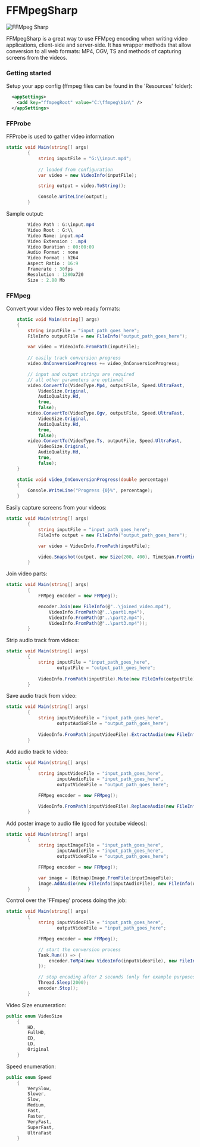 # FFMpegSharp
![FFMpeg Sharp](https://media.licdn.com/mpr/mpr/jc/AAEAAQAAAAAAAAL-AAAAJDEyYTdkMjAyLTc2M2ItNDM2YS1iOTc5LTAwZTU1YWM0NjdiNQ.jpg)

FFMpegSharp is a great way to use FFMpeg encoding when writing video applications, client-side and server-side. It has wrapper methods that allow conversion to all web formats: MP4, OGV, TS and methods of capturing screens from the videos. 

### Getting started

Setup your app config (ffmpeg files can be found in the 'Resources' folder):

```xml
  <appSettings>
    <add key="ffmpegRoot" value="C:\ffmpeg\bin\" />
  </appSettings>
```

### FFProbe

FFProbe is used to gather video information
```csharp
static void Main(string[] args)
        {
            string inputFile = "G:\\input.mp4";
            
            // loaded from configuration
            var video = new VideoInfo(inputFile);

            string output = video.ToString();

            Console.WriteLine(output);
        }
```

Sample output:
```csharp
        Video Path : G:\input.mp4
        Video Root : G:\\
        Video Name: input.mp4
        Video Extension : .mp4
        Video Duration : 00:00:09
        Audio Format : none
        Video Format : h264
        Aspect Ratio : 16:9
        Framerate : 30fps
        Resolution : 1280x720
        Size : 2.88 Mb
```

### FFMpeg
Convert your video files to web ready formats:

```csharp
	static void Main(string[] args)
	{
		string inputFile = "input_path_goes_here";
		FileInfo outputFile = new FileInfo("output_path_goes_here");

		var video = VideoInfo.FromPath(inputFile);
				
		// easily track conversion progress
		video.OnConversionProgress += video_OnConversionProgress;

		// input and output strings are required
		// all other parameters are optional
		video.ConvertTo(VideoType.Mp4, outputFile, Speed.UltraFast,
			VideoSize.Original,
			AudioQuality.Hd, 
			true, 
			false);
		video.ConvertTo(VideoType.Ogv, outputFile, Speed.UltraFast,
			VideoSize.Original,
			AudioQuality.Hd,
			true,
			false);
		video.ConvertTo(VideoType.Ts, outputFile, Speed.UltraFast,
			VideoSize.Original,
			AudioQuality.Hd,
			true,
			false);
	}

	static void video_OnConversionProgress(double percentage)
	{
		Console.WriteLine("Progress {0}%", percentage);
	}
```

Easily capture screens from your videos:
```csharp
static void Main(string[] args)
        {
            string inputFile = "input_path_goes_here";
            FileInfo output = new FileInfo("output_path_goes_here");

            var video = VideoInfo.FromPath(inputFile);

            video.Snapshot(output, new Size(200, 400), TimeSpan.FromMinutes(1));
        }
```

Join video parts:
```csharp
static void Main(string[] args)
        {
            FFMpeg encoder = new FFMpeg();

            encoder.Join(new FileInfo(@"..\joined_video.mp4"), 
                VideoInfo.FromPath(@"..\part1.mp4"),
                VideoInfo.FromPath(@"..\part2.mp4"),
                VideoInfo.FromPath(@"..\part3.mp4"));
        }
```

Strip audio track from videos:
```csharp
static void Main(string[] args)
        {
            string inputFile = "input_path_goes_here",
                   outputFile = "output_path_goes_here";
            
            VideoInfo.FromPath(inputFile).Mute(new FileInfo(outputFile));
        }
```

Save audio track from video:
```csharp
static void Main(string[] args)
        {
            string inputVideoFile = "input_path_goes_here",
                   outputAudioFile = "output_path_goes_here";
                        
            VideoInfo.FromPath(inputVideoFile).ExtractAudio(new FileInfo(outputAudioFile));
        }
```

Add audio track to video:
```csharp
static void Main(string[] args)
        {
            string inputVideoFile = "input_path_goes_here",
                   inputAudioFile = "input_path_goes_here",
                   outputVideoFile = "output_path_goes_here";

            FFMpeg encoder = new FFMpeg();

            VideoInfo.FromPath(inputVideoFile).ReplaceAudio(new FileInfo(inputAudioFile), new FileInfo(outputVideoFile));
        }
```

Add poster image to audio file (good for youtube videos):
```csharp
static void Main(string[] args)
        {
            string inputImageFile = "input_path_goes_here",
                   inputAudioFile = "input_path_goes_here",
                   outputVideoFile = "output_path_goes_here";

            FFMpeg encoder = new FFMpeg();

            var image = (Bitmap)Image.FromFile(inputImageFile);
            image.AddAudio(new FileInfo(inputAudioFile), new FileInfo(outputVideoFile);
        }
```

Control over the 'FFmpeg' process doing the job:
```csharp
static void Main(string[] args)
        {
            string inputVideoFile = "input_path_goes_here",
                   outputVideoFile = "input_path_goes_here";

            FFMpeg encoder = new FFMpeg();

            // start the conversion process
            Task.Run(() => {
                encoder.ToMp4(new VideoInfo(inputVideoFile), new FileInfo(outputVideoFile));
            });

            // stop encoding after 2 seconds (only for example purposes)
            Thread.Sleep(2000);
            encoder.Stop();
        }
```

Video Size enumeration:

```csharp
public enum VideoSize
    {
        HD,
        FullHD,
        ED,
        LD,
        Original
    }
```

Speed enumeration:

```csharp
public enum Speed
    {
        VerySlow,
        Slower,
        Slow,
        Medium,
        Fast,
        Faster,
        VeryFast,
        SuperFast,
        UltraFast
    }
```
